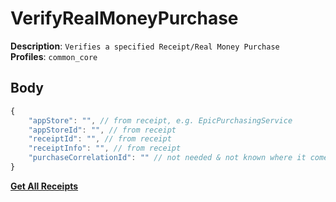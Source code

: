 # VerifyRealMoneyPurchase

**Description**: `Verifies a specified Receipt/Real Money Purchase` \
**Profiles**: `common_core`

## Body

```js
{
    "appStore": "", // from receipt, e.g. EpicPurchasingService
    "appStoreId": "", // from receipt
    "receiptId": "", // from receipt
    "receiptInfo": "", // from receipt
    "purchaseCorrelationId": "" // not needed & not known where it comes from (maybe from purchase request headers?)
}
```

[**Get All Receipts**](../../Catalog/Receipts.md)
